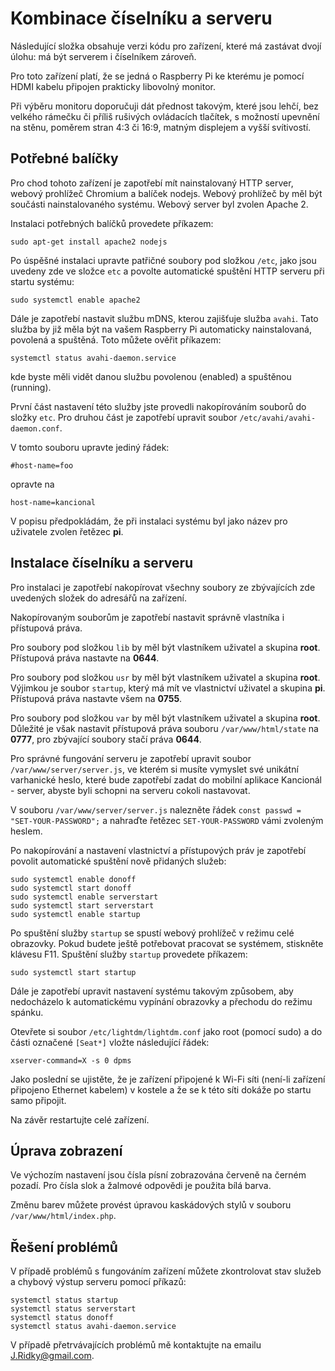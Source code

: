 # Kombinace číselníku a serveru

Následující složka obsahuje verzi kódu pro zařízení, které má zastávat dvojí úlohu: má být serverem i číselníkem zároveň.

Pro toto zařízení platí, že se jedná o Raspberry Pi ke kterému je pomocí HDMI kabelu připojen prakticky libovolný monitor.

Při výběru monitoru doporučuji dát přednost takovým, které jsou lehčí, bez velkého rámečku či příliš rušivých ovládacích tlačítek,
s možností upevnění na stěnu, poměrem stran 4:3 či 16:9, matným displejem a vyšší svítivostí.

## Potřebné balíčky

Pro chod tohoto zařízení je zapotřebí mít nainstalovaný HTTP server, webový prohlížeč Chromium a balíček nodejs. Webový prohlížeč by měl být součásti nainstalovaného systému. Webový server byl zvolen Apache 2.

Instalaci potřebných balíčků provedete příkazem:

```
sudo apt-get install apache2 nodejs
```

Po úspěšné instalaci upravte patřičné soubory pod složkou `/etc`, jako jsou uvedeny zde ve složce `etc` a povolte automatické spuštění HTTP serveru při startu systému:

```
sudo systemctl enable apache2
```

Dále je zapotřebí nastavit službu mDNS, kterou zajišťuje služba `avahi`. Tato služba by již měla být na vašem Raspberry Pi automaticky nainstalovaná, povolená a spuštěná. Toto můžete ověřit příkazem:

```
systemctl status avahi-daemon.service
```
kde byste měli vidět danou službu povolenou (enabled) a spuštěnou (running).

První část nastavení této služby jste provedli nakopírováním souborů do složky `etc`.
Pro druhou část je zapotřebí upravit soubor `/etc/avahi/avahi-daemon.conf`.

V tomto souboru upravte jediný řádek:
```
#host-name=foo
```
opravte na
```
host-name=kancional
```

V popisu předpokládám, že při instalaci systému byl jako název pro uživatele zvolen řetězec **pi**.

## Instalace číselníku a serveru

Pro instalaci je zapotřebí nakopírovat všechny soubory ze zbývajících zde uvedených složek do adresářů na zařízení.

Nakopírovaným souborům je zapotřebí nastavit správně vlastníka i přístupová práva.

Pro soubory pod složkou `lib` by měl být vlastníkem uživatel a skupina **root**. Přístupová práva nastavte na **0644**.

Pro soubory pod složkou `usr` by měl být vlastníkem uživatel a skupina **root**. Výjimkou je soubor `startup`, který má mít ve vlastnictví uživatel a skupina **pi**. Přístupová práva nastavte všem na **0755**.

Pro soubory pod složkou `var` by měl být vlastníkem uživatel a skupina **root**. Důležité je však nastavit přístupová práva souboru `/var/www/html/state` na **0777**, pro zbývající soubory stačí práva **0644**.

Pro správné fungování serveru je zapotřebí upravit soubor `/var/www/server/server.js`, ve kterém si musíte vymyslet své unikátní varhanické heslo, které bude zapotřebí zadat do mobilní aplikace Kancionál - server, abyste byli schopni na serveru cokoli nastavovat.

V souboru `/var/www/server/server.js` nalezněte řádek `const passwd = "SET-YOUR-PASSWORD";` a nahraďte řetězec `SET-YOUR-PASSWORD` vámi zvoleným heslem.

Po nakopírování a nastavení vlastnictví a přístupových práv je zapotřebí povolit automatické spuštění nově přidaných služeb:

```
sudo systemctl enable donoff
sudo systemctl start donoff
sudo systemctl enable serverstart
sudo systemctl start serverstart
sudo systemctl enable startup
```
Po spuštění služby `startup` se spustí webový prohlížeč v režimu celé obrazovky. Pokud budete ještě potřebovat pracovat se systémem, stiskněte klávesu F11.
Spuštění služby `startup` provedete příkazem:

```
sudo systemctl start startup
```

Dále je zapotřebí upravit nastavení systému takovým způsobem, aby nedocházelo k automatickému vypínání obrazovky a přechodu do režimu spánku.

Otevřete si soubor `/etc/lightdm/lightdm.conf` jako root (pomocí sudo) a do části označené `[Seat*]` vložte následující řádek:

```
xserver-command=X -s 0 dpms
```

Jako poslední se ujistěte, že je zařízení připojené k Wi-Fi síti (není-li zařízení připojeno Ethernet kabelem) v kostele a že se k této síti dokáže po startu samo připojit.

Na závěr restartujte celé zařízení.

## Úprava zobrazení
Ve výchozím nastavení jsou čísla písní zobrazována červeně na černém pozadí. Pro čísla slok a žalmové odpovědi je použita bílá barva.

Změnu barev můžete provést úpravou kaskádových stylů v souboru `/var/www/html/index.php`.

## Řešení problémů

V případě problémů s fungováním zařízení můžete zkontrolovat stav služeb a chybový výstup serveru pomocí příkazů:

```
systemctl status startup
systemctl status serverstart
systemctl status donoff
systemctl status avahi-daemon.service
```

V případě přetrvávajících problémů mě kontaktujte na emailu [J.Ridky@gmail.com](mailto:J:Ridky@gmail.com).
